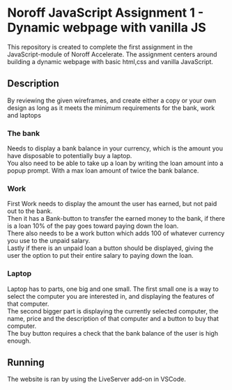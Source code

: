 # Noroff JavaScript Assignment 1 - Dynamic webpage with vanilla JS
This repository is created to complete the first assignment in the JavaScript-module of Noroff Accelerate. The assignment centers around building a dynamic webpage with basic html,css and vanilla JavaScript.

## Description
By reviewing the given wireframes, and create either a copy or your own design as long as it meets the minimum requirements for the bank, work and laptops

### The bank
Needs to display a bank balance in your currency, which is the amount you have disposable to potentially buy a laptop.\
 You also need to be able to take up a loan by writing the loan amount into a popup prompt. With a max loan amount of twice the bank balance.

### Work
First Work needs to display the amount the user has earned, but not paid out to the bank. \
Then it has a Bank-button to transfer the earned money to the bank, if there is a loan 10% of the pay goes toward paying down the loan. \
There also needs to be a work button which adds 100 of whatever currency you use to the unpaid salary.\
Lastly if there is an unpaid loan a button should be displayed, giving the user the option to put their entire salary to paying down the loan.

### Laptop
Laptop has to parts, one big and one small. The first small one is a way to select the computer you are interested in, and displaying the features of that computer. \
The second bigger part is displaying the currently selected computer, the name, price and the description of that computer and a button to buy that computer. \
The buy button requires a check that the bank balance of the user is high enough.

## Running
The website is ran by using the LiveServer add-on in VSCode.